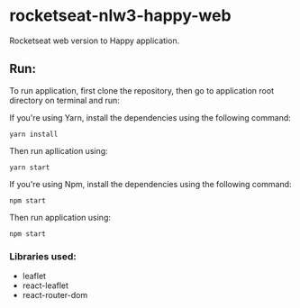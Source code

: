 # rocketseat-nlw3-happy-web

Rocketseat web version to Happy application.

## Run:

To run application, first clone the repository, then go to application root directory on terminal and run:

If you're using Yarn, install the dependencies using the following command:

```
yarn install
```
Then run apllication using:
```
yarn start
```

If you're using Npm, install the dependencies using the following command:
```
npm start
```
Then run application using:

```
npm start
```

### Libraries used:
- leaflet
- react-leaflet
- react-router-dom
